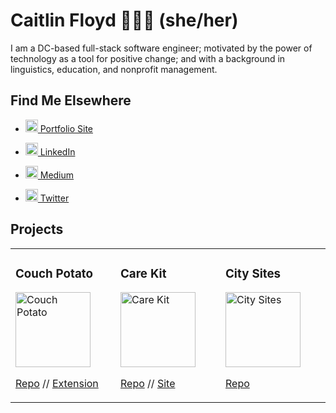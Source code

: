 # Caitlin Floyd 👩🏻‍💻 (she/her)
I am a DC-based full-stack software engineer; motivated by the power of technology as a tool for positive change; and with a background in linguistics, education, and nonprofit management.

## Find Me Elsewhere
- <a href="https://caitlinfloyd.com/"><p><img src="https://image.flaticon.com/icons/svg/876/876765.svg" width="20px;" alt="Portfolio Site"/>  Portfolio Site</p></a>

- <a href="https://www.linkedin.com/in/caitlinfloyd/"><p><img src="https://image.flaticon.com/icons/svg/1409/1409945.svg" width="20px;" alt="LinkedIn"/>  LinkedIn</p></a>

- <a href="https://medium.com/@caitlinfloyd"><p><img src="https://image.flaticon.com/icons/svg/2111/2111543.svg" width="20px;" alt="Medium"/>  Medium</p></a>

- <a href="https://twitter.com/caitlinfloyd"><p><img src="https://image.flaticon.com/icons/svg/733/733579.svg" width="20px;" alt="Twitter"/>  Twitter</p></a>

## Projects
<table>
  <tr>
    <td width="200px">
        <h3>Couch Potato</h3>
        <img src="https://images.ctfassets.net/rzdzst0q8sl8/7IOYLCO7FaiNFLzjmJZte9/2fd6b0fb6c8b298c517c1c58e67740bd/Couch_Potato_logo.png?h=250" width="120px;" alt="Couch Potato"/>
        <br />
        <p><a href="https://github.com">Repo</a> // <a href="https://github.com">Extension</a></p>
    </td>
    <td width="200px">
        <h3>Care Kit</h3>
        <img src="https://images.ctfassets.net/rzdzst0q8sl8/3oXxnDLThz52SkjZP47Pzk/991d08d246f7a0c5146c16ab223b7700/Care_Kit_logo.png?h=250" width="120px;" alt="Care Kit"/>
        <br />
        <p><a href="https://github.com">Repo</a> // <a href="https://github.com">Site</a></p>
    </td>
        <td width="200px">
        <h3>City Sites</h3>
        <img src="https://images.ctfassets.net/rzdzst0q8sl8/7IJ6gnFL7aEsz82M9qesvU/f53de9c2762d974a0fd56e9d3ddfe7c3/City_Sites_logo.png?h=250" width="120px;" alt="City Sites"/>
        <br />
        <p><a href="https://github.com">Repo</a></p>
    </td>
  </tr>
</table>